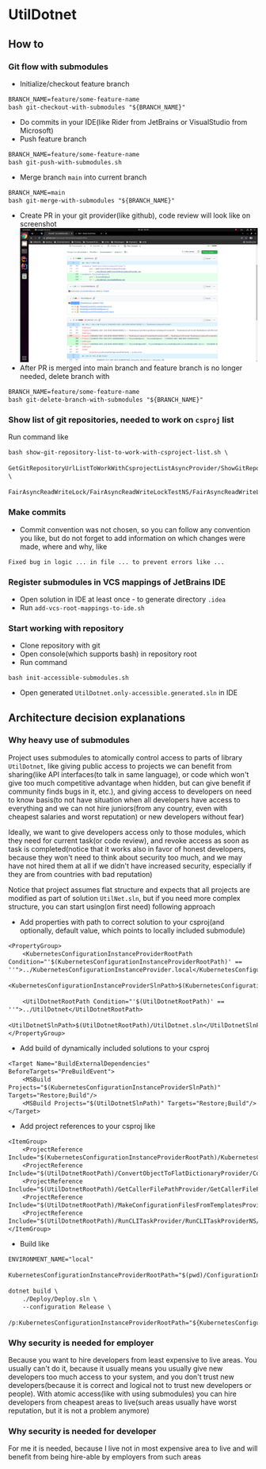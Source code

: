 # UtilDotnet
## How to
### Git flow with submodules
- Initialize/checkout feature branch
```
BRANCH_NAME=feature/some-feature-name
bash git-checkout-with-submodules "${BRANCH_NAME}"
```
- Do commits in your IDE(like Rider from JetBrains or VisualStudio from Microsoft)
- Push feature branch
```
BRANCH_NAME=feature/some-feature-name
bash git-push-with-submodules.sh
```
- Merge branch `main` into current branch
```
BRANCH_NAME=main
bash git-merge-with-submodules "${BRANCH_NAME}"
```
- Create PR in your git provider(like github), code review will look like on screenshot
  ![Code review with submodules](code-review-with-submodules.png?raw=true "Code review with submodules")
- After PR is merged into main branch and feature branch is no longer needed, delete branch with
```
BRANCH_NAME=feature/some-feature-name
bash git-delete-branch-with-submodules "${BRANCH_NAME}"
```
### Show list of git repositories, needed to work on `csproj` list
Run command like
```
bash show-git-repository-list-to-work-with-csproject-list.sh \
    GetGitRepositoryUrlListToWorkWithCsprojectListAsyncProvider/ShowGitRepositoryUrlListToWorkWithCsprojectListCli/ShowGitRepositoryUrlListToWorkWithCsprojectListCli.csproj \
    FairAsyncReadWriteLock/FairAsyncReadWriteLockTestNS/FairAsyncReadWriteLockTestNS.csproj
```
### Make commits
- Commit convention was not chosen, so you can follow any convention you like, but do not forget to add information on which changes were made, where and why, like
```
Fixed bug in logic ... in file ... to prevent errors like ...
```
### Register submodules in VCS mappings of JetBrains IDE
- Open solution in IDE at least once - to generate directory `.idea`
- Run `add-vcs-root-mappings-to-ide.sh`
### Start working with repository
- Clone repository with git
- Open console(which supports bash) in repository root
- Run command
```
bash init-accessible-submodules.sh
```
- Open generated `UtilDotnet.only-accessible.generated.sln` in IDE

## Architecture decision explanations
### Why heavy use of submodules
Project uses submodules to atomically control access to parts of library `UtilDotnet`, like giving public access to projects we can benefit from sharing(like API interfaces(to talk in same language), or code which won't give too much competitive advantage when hidden, but can give benefit if community finds bugs in it, etc.), and giving access to developers on need to know basis(to not have situation when all developers have access to everything and we can not hire juniors(from any country, even with cheapest salaries and worst reputation) or new developers without fear)

Ideally, we want to give developers access only to those modules, which they need for current task(or code review), and revoke access as soon as task is completed(notice that it works also in favor of honest developers, because they won't need to think about security too much, and we may have not hired them at all if we didn't have increased security, especially if they are from countries with bad reputation)

Notice that project assumes flat structure and expects that all projects are modified as part of solution `UtilNet.sln`, but if you need more complex structure, you can start using(on first need) following approach
- Add properties with path to correct solution to your csproj(and optionally, default value, which points to locally included submodule)
```
<PropertyGroup>
    <KubernetesConfigurationInstanceProviderRootPath Condition="'$(KubernetesConfigurationInstanceProviderRootPath)' == ''">../KubernetesConfigurationInstanceProvider.local</KubernetesConfigurationInstanceProviderRootPath>
    <KubernetesConfigurationInstanceProviderSlnPath>$(KubernetesConfigurationInstanceProviderRootPath)/KubernetesConfigurationInstanceProvider.sln</KubernetesConfigurationInstanceProviderSlnPath>

    <UtilDotnetRootPath Condition="'$(UtilDotnetRootPath)' == ''">../UtilDotnet</UtilDotnetRootPath>
    <UtilDotnetSlnPath>$(UtilDotnetRootPath)/UtilDotnet.sln</UtilDotnetSlnPath>
</PropertyGroup>
```
- Add build of dynamically included solutions to your csproj
```
<Target Name="BuildExternalDependencies" BeforeTargets="PreBuildEvent">
    <MSBuild Projects="$(KubernetesConfigurationInstanceProviderSlnPath)" Targets="Restore;Build"/>
    <MSBuild Projects="$(UtilDotnetSlnPath)" Targets="Restore;Build"/>
</Target>
```
- Add project references to your csproj like
```
<ItemGroup>
    <ProjectReference Include="$(KubernetesConfigurationInstanceProviderRootPath)/KubernetesConfigurationInstanceProviderNS/KubernetesConfigurationInstanceProviderNS.csproj"/>
    <ProjectReference Include="$(UtilDotnetRootPath)/ConvertObjectToFlatDictionaryProvider/ConvertObjectToFlatDictionaryProviderNS/ConvertObjectToFlatDictionaryProviderNS.csproj"/>
    <ProjectReference Include="$(UtilDotnetRootPath)/GetCallerFilePathProvider/GetCallerFilePathProviderNS/GetCallerFilePathProviderNS.csproj"/>
    <ProjectReference Include="$(UtilDotnetRootPath)/MakeConfigurationFilesFromTemplatesProvider/MakeConfigurationFilesFromTemplatesProviderNS/MakeConfigurationFilesFromTemplatesProviderNS.csproj"/>
    <ProjectReference Include="$(UtilDotnetRootPath)/RunCLITaskProvider/RunCLITaskProviderNS/RunCLITaskProviderNS.csproj"/>
</ItemGroup>
```
- Build like
```
ENVIRONMENT_NAME="local"

KubernetesConfigurationInstanceProviderRootPath="$(pwd)/ConfigurationInstanceProvider/KubernetesConfigurationInstanceProvider.${ENVIRONMENT_NAME}"

dotnet build \
    ./Deploy/Deploy.sln \
    --configuration Release \
    /p:KubernetesConfigurationInstanceProviderRootPath="${KubernetesConfigurationInstanceProviderRootPath}"
```
### Why security is needed for employer
Because you want to hire developers from least expensive to live areas. You usually can't do it, because it usually means you usually give new developers too much access to your system, and you don't trust new developers(because it is correct and logical not to trust new developers or people). With atomic access(like with using submodules) you can hire developers from cheapest areas to live(such areas usually have worst reputation, but it is not a problem anymore)
### Why security is needed for developer
For me it is needed, because I live not in most expensive area to live and will benefit from being hire-able by employers from such areas